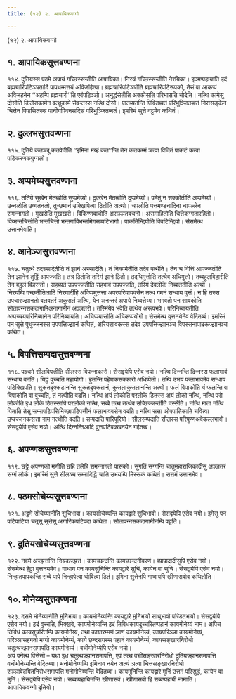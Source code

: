 ```yaml
---
title: (१२) २. आपायिकवग्गो

---
```

(१२) २. आपायिकवग्गो  


## १. आपायिकसुत्तवण्णना

११४. दुतियस्स पठमे अपायं गच्छिस्सन्तीति आपायिका। निरयं गच्छिस्सन्तीति नेरयिका। इदमप्पहायाति इदं ब्रह्मचारिपटिञ्‍ञतादिं पापधम्मत्तयं अविजहित्वा। ब्रह्मचारिपटिञ्‍ञोति ब्रह्मचारिपटिरूपको, तेसं वा आकप्पं अविजहनेन ‘‘अहम्पि ब्रह्मचारी’’ति एवंपटिञ्‍ञो। अनुद्धंसेतीति अक्‍कोसति परिभासति चोदेति। नत्थि कामेसु दोसोति किलेसकामेन वत्थुकामे सेवन्तस्स नत्थि दोसो। पातब्यतन्ति पिवितब्बतं परिभुञ्‍जितब्बतं निरासङ्केन चित्तेन पिपासितस्स पानीयपिवनसदिसं परिभुञ्‍जितब्बतं। इमस्मिं सुत्ते वट्टमेव कथितं।  


## २. दुल्‍लभसुत्तवण्णना

११५. दुतिये कतञ्‍ञू कतवेदीति ‘‘इमिना मय्हं कत’’न्ति तेन कतकम्मं ञत्वा विदितं पाकटं कत्वा पटिकरणकपुग्गलो।  


## ३. अप्पमेय्यसुत्तवण्णना

११६. ततिये सुखेन मेतब्बोति सुप्पमेय्यो। दुक्खेन मेतब्बोति दुप्पमेय्यो। पमेतुं न सक्‍कोतीति अप्पमेय्यो। उन्‍नळोति उग्गतनळो, तुच्छमानं उक्खिपित्वा ठितोति अत्थो। चपलोति पत्तमण्डनादिना चापल्‍लेन समन्‍नागतो। मुखरोति मुखखरो। विकिण्णवाचोति असञ्‍ञतवचनो। असमाहितोति चित्तेकग्गतारहितो। विब्भन्तचित्तोति भन्तचित्तो भन्तगाविभन्तमिगसप्पटिभागो। पाकतिन्द्रियोति विवटिन्द्रियो। सेसमेत्थ उत्तानमेवाति।  


## ४. आनेञ्‍जसुत्तवण्णना

११७. चतुत्थे तदस्सादेतीति तं झानं अस्सादेति। तं निकामेतीति तदेव पत्थेति। तेन च वित्तिं आपज्‍जतीति तेन झानेन तुट्ठिं आपज्‍जति। तत्र ठितोति तस्मिं झाने ठितो। तदधिमुत्तोति तत्थेव अधिमुत्तो। तब्बहुलविहारीति तेन बहुलं विहरन्तो। सहब्यतं उपपज्‍जतीति सहभावं उपपज्‍जति, तस्मिं देवलोके निब्बत्ततीति अत्थो । निरयम्पि गच्छतीतिआदि निरयादीहि अविप्पमुत्तत्ता अपरपरियायवसेन तत्थ गमनं सन्धाय वुत्तं। न हि तस्स उपचारज्झानतो बलवतरं अकुसलं अत्थि, येन अनन्तरं अपाये निब्बत्तेय्य। भगवतो पन सावकोति सोतापन्‍नसकदागामिअनागामीनं अञ्‍ञतरो। तस्मिंयेव भवेति तत्थेव अरूपभवे। परिनिब्बायतीति अप्पच्‍चयपरिनिब्बानेन परिनिब्बायति। अधिप्पयासोति अधिकप्पयोगो। सेसमेत्थ वुत्तनयेनेव वेदितब्बं। इमस्मिं पन सुत्ते पुथुज्‍जनस्स उपपत्तिज्झानं कथितं, अरियसावकस्स तदेव उपपत्तिज्झानञ्‍च विपस्सनापादकज्झानञ्‍च कथितं।  


## ५. विपत्तिसम्पदासुत्तवण्णना

११८. पञ्‍चमे सीलविपत्तीति सीलस्स विपन्‍नाकारो। सेसद्वयेपि एसेव नयो। नत्थि दिन्‍नन्ति दिन्‍नस्स फलाभावं सन्धाय वदति। यिट्ठं वुच्‍चति महायोगो। हुतन्ति पहेणकसक्‍कारो अधिप्पेतो। तम्पि उभयं फलाभावमेव सन्धाय पटिक्खिपति। सुकतदुक्‍कटानन्ति सुकतदुक्‍कतानं, कुसलाकुसलानन्ति अत्थो। फलं विपाकोति यं फलन्ति वा विपाकोति वा वुच्‍चति, तं नत्थीति वदति। नत्थि अयं लोकोति परलोके ठितस्स अयं लोको नत्थि, नत्थि परो लोकोति इध लोके ठितस्सापि परलोको नत्थि, सब्बे तत्थ तत्थेव उच्छिज्‍जन्तीति दस्सेति। नत्थि माता नत्थि पिताति तेसु सम्मापटिपत्तिमिच्छापटिपत्तीनं फलाभाववसेन वदति। नत्थि सत्ता ओपपातिकाति चवित्वा उप्पज्‍जनकसत्ता नाम नत्थीति वदति। सम्पदाति पारिपूरियो। सीलसम्पदाति सीलस्स परिपुण्णअवेकल्‍लभावो। सेसद्वयेपि एसेव नयो। अत्थि दिन्‍नन्तिआदि वुत्तपटिपक्खनयेन गहेतब्बं।  


## ६. अपण्णकसुत्तवण्णना

११९. छट्ठे अपण्णको मणीति छहि तलेहि समन्‍नागतो पासको। सुगतिं सग्गन्ति चातुमहाराजिकादीसु अञ्‍ञतरं सग्गं लोकं। इमस्मिं सुत्ते सीलञ्‍च सम्मादिट्ठि चाति उभयम्पि मिस्सकं कथितं। सत्तमं उत्तानमेव।  


## ८. पठमसोचेय्यसुत्तवण्णना

१२१. अट्ठमे सोचेय्यानीति सुचिभावा। कायसोचेय्यन्ति कायद्वारे सुचिभावो। सेसद्वयेपि एसेव नयो। इमेसु पन पटिपाटिया चतूसु सुत्तेसु अगारिकपटिपदा कथिता। सोतापन्‍नसकदागामीनम्पि वट्टति।  


## ९. दुतियसोचेय्यसुत्तवण्णना

१२२. नवमे अज्झत्तन्ति नियकज्झत्तं। कामच्छन्दन्ति कामच्छन्दनीवरणं। ब्यापादादीसुपि एसेव नयो। सेसमेत्थ हेट्ठा वुत्तनयमेव। गाथाय पन कायसुचिन्ति कायद्वारे सुचिं, कायेन वा सुचिं। सेसद्वयेपि एसेव नयो। निन्हातपापकन्ति सब्बे पापे निन्हापेत्वा धोवित्वा ठितं। इमिना सुत्तेनपि गाथायपि खीणासवोव कथितोति।  


## १०. मोनेय्यसुत्तवण्णना

१२३. दसमे मोनेय्यानीति मुनिभावा। कायमोनेय्यन्ति कायद्वारे मुनिभावो साधुभावो पण्डितभावो। सेसद्वयेपि एसेव नयो। इदं वुच्‍चति, भिक्खवे, कायमोनेय्यन्ति इदं तिविधकायदुच्‍चरितप्पहानं कायमोनेय्यं नाम। अपिच तिविधं कायसुचरितम्पि कायमोनेय्यं, तथा कायारम्मणं ञाणं कायमोनेय्यं, कायपरिञ्‍ञा कायमोनेय्यं, परिञ्‍ञासहगतो मग्गो कायमोनेय्यं, काये छन्दरागस्स पहानं कायमोनेय्यं, कायसङ्खारनिरोधो चतुत्थज्झानसमापत्ति कायमोनेय्यं। वचीमोनेय्येपि एसेव नयो।  
अयं पनेत्थ विसेसो – यथा इध चतुत्थज्झानसमापत्ति, एवं तत्थ वचीसङ्खारनिरोधो दुतियज्झानसमापत्ति वचीमोनेय्यन्ति वेदितब्बा। मनोमोनेय्यम्पि इमिनाव नयेन अत्थं ञत्वा चित्तसङ्खारनिरोधो सञ्‍ञावेदयितनिरोधसमापत्ति मनोमोनेय्यन्ति वेदितब्बा। कायमुनिन्ति कायद्वारे मुनिं उत्तमं परिसुद्धं, कायेन वा मुनिं। सेसद्वयेपि एसेव नयो। सब्बप्पहायिनन्ति खीणासवं। खीणासवो हि सब्बप्पहायी नामाति।  
आपायिकवग्गो दुतियो।  